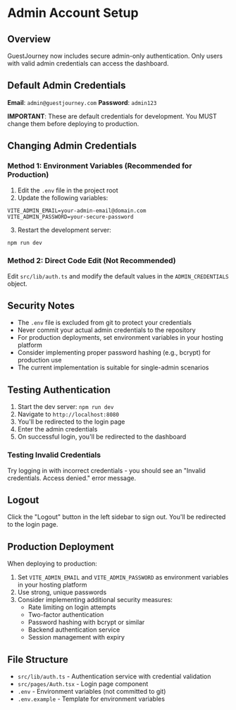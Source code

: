 # Admin Account Setup

## Overview

GuestJourney now includes secure admin-only authentication. Only users with valid admin credentials can access the dashboard.

## Default Admin Credentials

**Email**: `admin@guestjourney.com`
**Password**: `admin123`

**IMPORTANT**: These are default credentials for development. You MUST change them before deploying to production.

## Changing Admin Credentials

### Method 1: Environment Variables (Recommended for Production)

1. Edit the `.env` file in the project root
2. Update the following variables:

```env
VITE_ADMIN_EMAIL=your-admin-email@domain.com
VITE_ADMIN_PASSWORD=your-secure-password
```

3. Restart the development server:

```bash
npm run dev
```

### Method 2: Direct Code Edit (Not Recommended)

Edit `src/lib/auth.ts` and modify the default values in the `ADMIN_CREDENTIALS` object.

## Security Notes

- The `.env` file is excluded from git to protect your credentials
- Never commit your actual admin credentials to the repository
- For production deployments, set environment variables in your hosting platform
- Consider implementing proper password hashing (e.g., bcrypt) for production use
- The current implementation is suitable for single-admin scenarios

## Testing Authentication

1. Start the dev server: `npm run dev`
2. Navigate to `http://localhost:8080`
3. You'll be redirected to the login page
4. Enter the admin credentials
5. On successful login, you'll be redirected to the dashboard

### Testing Invalid Credentials

Try logging in with incorrect credentials - you should see an "Invalid credentials. Access denied." error message.

## Logout

Click the "Logout" button in the left sidebar to sign out. You'll be redirected to the login page.

## Production Deployment

When deploying to production:

1. Set `VITE_ADMIN_EMAIL` and `VITE_ADMIN_PASSWORD` as environment variables in your hosting platform
2. Use strong, unique passwords
3. Consider implementing additional security measures:
   - Rate limiting on login attempts
   - Two-factor authentication
   - Password hashing with bcrypt or similar
   - Backend authentication service
   - Session management with expiry

## File Structure

- `src/lib/auth.ts` - Authentication service with credential validation
- `src/pages/Auth.tsx` - Login page component
- `.env` - Environment variables (not committed to git)
- `.env.example` - Template for environment variables
